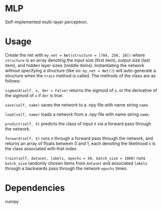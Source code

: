 # MLP
Self-implemented multi-layer perceptron.
# Usage
Create the net with `my_net = Net(structure = [784, 256, 10])` where `structure` is an array denoting the input size (first item), output size (last item), and hidden layer sizes (middle items). Instantiating the network without specifying a structure (like so: `my_net = Net()`) will auto-generate a structure when the `train` method is called.
The methods of the class are as follows:

`sigmoid(self, x, der = False)` returns the sigmoid of `x`, or the derivative of the sigmoid of `x` if `der` is true.

`save(self, name)` saves the network to a .npy file with name string `name`.

`load(self, name)` loads a network from a .npy file with name string `name`.

`predict(self, X)` predicts the class of input `X` via a forward pass through the network.

`forward(self, X)` runs `X` through a forward pass through the network, and returns an array of floats between 0 and 1, each denoting the likelihood `X` is the class associated with that index.

`train(self, dataset, labels, epochs = 50, batch_size = 1000)` runs `batch_size` randomly chosen items from `dataset` and associated `labels` through a backwards pass through the network `epochs` times.
# Dependencies
numpy
